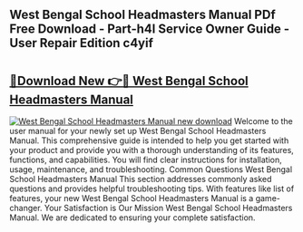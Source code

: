 ## West Bengal School Headmasters Manual PDf Free Download - Part-h4l Service Owner Guide - User Repair Edition c4yif

# <h2><a href="http://bc53896.oget.top/?id=West+Bengal+School+Headmasters+Manual">🔗Download New 👉🔴 West Bengal School Headmasters Manual</a></h2>

[![West Bengal School Headmasters Manual new download](https://i.imgur.com/5g1atiW.png)](http://bc53896.oget.top/?id=West+Bengal+School+Headmasters+Manual)
Welcome to the user manual for your newly set up West Bengal School Headmasters Manual. This comprehensive guide is intended to help you get started with your product and provide you with a thorough understanding of its features, functions, and capabilities. You will find clear instructions for installation, usage, maintenance, and troubleshooting. Common Questions West Bengal School Headmasters Manual This section addresses commonly asked questions and provides helpful troubleshooting tips. With features like list of features, your new West Bengal School Headmasters Manual is a game-changer. Your Satisfaction is Our Mission West Bengal School Headmasters Manual. We are dedicated to ensuring your complete satisfaction.
